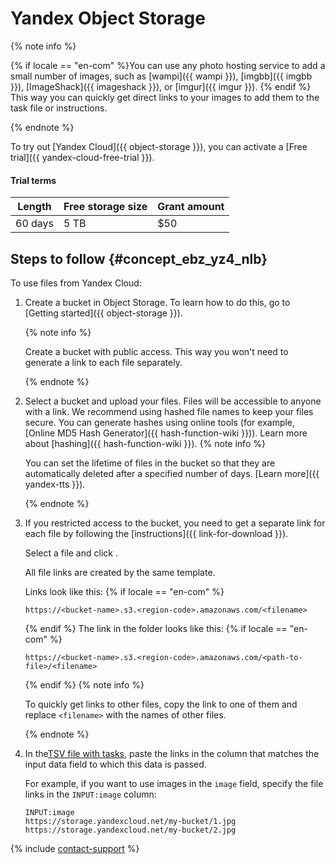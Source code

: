 # Yandex Object Storage

{% note info %}

{% if locale == "en-com" %}You can use any photo hosting service to add a small number of images, such as [wampi]({{ wampi }}), [imgbb]({{ imgbb }}), [ImageShack]({{ imageshack }}), or [imgur]({{ imgur }}). {% endif %} This way you can quickly get direct links to your images to add them to the task file or instructions.

{% endnote %}


To try out [Yandex Cloud]({{ object-storage }}), you can activate a [Free trial]({{ yandex-cloud-free-trial }}).

#### Trial terms

Length | Free storage size | Grant amount
----- | ----- | -----
60 days | 5 TB | $50


## Steps to follow {#concept_ebz_yz4_nlb}

To use files from Yandex Cloud:

1. Create a bucket in Object Storage. To learn how to do this, go to [Getting started]({{ object-storage }}).

    {% note info %}

    Create a bucket with public access. This way you won't need to generate a link to each file separately.

    {% endnote %}

1. Select a bucket and upload your files. Files will be accessible to anyone with a link. We recommend using hashed file names to keep your files secure. You can generate hashes using online tools (for example, [Online MD5 Hash Generator]({{ hash-function-wiki }})). Learn more about [hashing]({{ hash-function-wiki }}).
    {% note info %}

    You can set the lifetime of files in the bucket so that they are automatically deleted after a specified number of days. [Learn more]({{ yandex-tts }}).

    {% endnote %}

1. If you restricted access to the bucket, you need to get a separate link for each file by following the [instructions]({{ link-for-download }}).

    Select a file and click .

    All file links are created by the same template.

    Links look like this:
    {% if locale == "en-com" %}
    ```
    https://<bucket-name>.s3.<region-code>.amazonaws.com/<filename>
    ```
    {% endif %}
    The link in the folder looks like this:
    {% if locale == "en-com" %}
    ```
    https://<bucket-name>.s3.<region-code>.amazonaws.com/<path-to-file>/<filename>
    ```
    {% endif %}
    {% note info %}

    To quickly get links to other files, copy the link to one of them and replace `<filename>` with the names of other files.

    {% endnote %}

1. In the[TSV file with tasks](pool_csv.md), paste the links in the column that matches the input data field to which this data is passed.

    For example, if you want to use images in the `image` field, specify the file links in the `INPUT:image` column:

    ```
    INPUT:image
    https://storage.yandexcloud.net/my-bucket/1.jpg
    https://storage.yandexcloud.net/my-bucket/2.jpg
    ```



{% include [contact-support](../_includes/contact-support-new.md) %}
